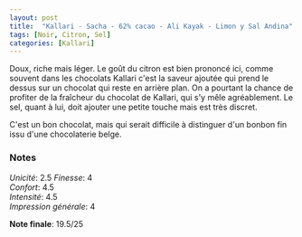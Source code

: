 ```yaml
---
layout: post
title:  "Kallari - Sacha - 62% cacao - Ali Kayak - Limon y Sal Andina"
tags: [Noir, Citron, Sel] 
categories: [Kallari]
---
```



Doux, riche mais léger.
Le goût du citron est bien prononcé ici, comme souvent dans les chocolats Kallari c'est la saveur ajoutée qui prend le dessus sur un chocolat qui reste en arrière plan.
On a pourtant la chance de profiter de la fraîcheur du chocolat de Kallari, qui s'y mêle agréablement. Le sel, quant à lui, doit ajouter une petite touche mais est très discret.

C'est un bon chocolat, mais qui serait difficile à distinguer d'un bonbon fin issu d'une chocolaterie belge.


### Notes

_Unicité_: 2.5 
_Finesse_: 4  
_Confort_: 4.5  
_Intensité_: 4.5  
_Impression générale_: 4

**Note finale**: 19.5/25